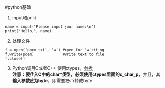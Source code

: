#python基础
1. input和print
```
name = input("Please input your name:\n")
print("Hello,", name)
```

2. 处理文件
```
f = open('poem.txt', 'w') #open for 'w'riting
f.write(poem)             #write text to file
f.close() 
```

3. Python调用C或者C++
使用ctypes，[参考](http://blog.csdn.net/joeblackzqq/article/details/10431733)   
**注意：**要传入C中的char*类型，必须使用ctypes里面的**c_char_p**，并且，其**输入参数应为byte**，即需要把str转成byte
